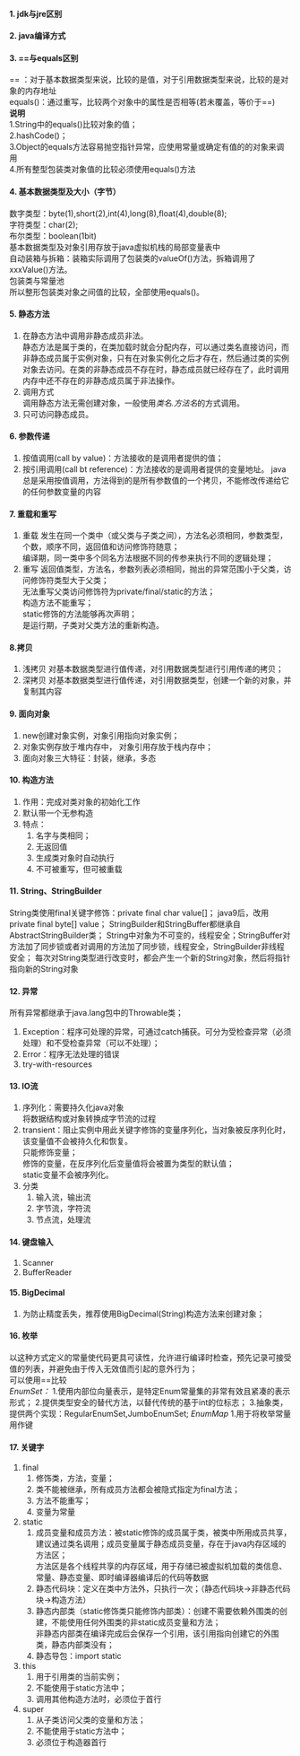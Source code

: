 #### 1. jdk与jre区别
#### 2. java编译方式
#### 3. ==与equals区别
== ：对于基本数据类型来说，比较的是值，对于引用数据类型来说，比较的是对象的内存地址<br/>equals()：通过重写，比较两个对象中的属性是否相等(若未覆盖，等价于==)<br/>**说明**<br/>1.String中的equals()比较对象的值；<br/>2.hashCode()；<br/>3.Object的equals方法容易抛空指针异常，应使用常量或确定有值的的对象来调用<br/>4.所有整型包装类对象值的比较必须使用equals()方法
#### 4. 基本数据类型及大小（字节）
数字类型：byte(1),short(2),int(4),long(8),float(4),double(8);<br/>字符类型：char(2);<br/>布尔类型：boolean(1bit)<br/>基本数据类型及对象引用存放于java虚拟机栈的局部变量表中<br/>自动装箱与拆箱：装箱实际调用了包装类的valueOf()方法，拆箱调用了xxxValue()方法。<br/>包装类与常量池<br/>所以整形包装类对象之间值的比较，全部使用equals()。
#### 5. 静态方法
1. 在静态方法中调用非静态成员非法。<br/>静态方法是属于类的，在类加载时就会分配内存，可以通过类名直接访问，而非静态成员属于实例对象，只有在对象实例化之后才存在，然后通过类的实例对象去访问。在类的非静态成员不存在时，静态成员就已经存在了，此时调用内存中还不存在的非静态成员属于非法操作。
2. 调用方式<br/>调用静态方法无需创建对象，一般使用*类名.方法名*的方式调用。
3. 只可访问静态成员。
#### 6. 参数传递
1. 按值调用(call by value)：方法接收的是调用者提供的值；
2. 按引用调用(call bt reference)：方法接收的是调用者提供的变量地址。
java总是采用按值调用，方法得到的是所有参数值的一个拷贝，不能修改传递给它的任何参数变量的内容
#### 7. 重载和重写
1. 重载
   发生在同一个类中（或父类与子类之间），方法名必须相同，参数类型，个数，顺序不同，返回值和访问修饰符随意；<br/>编译期，同一类中多个同名方法根据不同的传参来执行不同的逻辑处理；
2. 重写
   返回值类型，方法名，参数列表必须相同，抛出的异常范围小于父类，访问修饰符类型大于父类；<br/>无法重写父类访问修饰符为private/final/static的方法；<br/>构造方法不能重写；<br/>static修饰的方法能够再次声明；<br/>是运行期，子类对父类方法的重新构造。
#### 8.拷贝
1. 浅拷贝
   对基本数据类型进行值传递，对引用数据类型进行引用传递的拷贝；
2. 深拷贝
   对基本数据类型进行值传递，对引用数据类型，创建一个新的对象，并复制其内容
#### 9. 面向对象
1. new创建对象实例，对象引用指向对象实例；
2. 对象实例存放于堆内存中， 对象引用存放于栈内存中；
3. 面向对象三大特征：封装，继承，多态
#### 10. 构造方法
1. 作用：完成对类对象的初始化工作
2. 默认带一个无参构造
3. 特点：
   1. 名字与类相同；
   2. 无返回值
   3. 生成类对象时自动执行
   4. 不可被重写，但可被重载
#### 11. String、StringBuilder
String类使用final关键字修饰：private final char value[]；
java9后，改用private final byte[] value；
StringBuilder和StringBuffer都继承自AbstractStringBuilder类；
String中对象为不可变的，线程安全；StringBuffer对方法加了同步锁或者对调用的方法加了同步锁，线程安全，StringBuilder非线程安全；
每次对String类型进行改变时，都会产生一个新的String对象，然后将指针指向新的String对象
#### 12. 异常
所有异常都继承于java.lang包中的Throwable类；
1. Exception：程序可处理的异常，可通过catch捕获。可分为受检查异常（必须处理）和不受检查异常（可以不处理）；
2. Error：程序无法处理的错误
3. try-with-resources
#### 13. IO流
1. 序列化：需要持久化java对象<br/>将数据结构或对象转换成字节流的过程
2. transient：阻止实例中用此关键字修饰的变量序列化，当对象被反序列化时，该变量值不会被持久化和恢复。<br/>只能修饰变量；<br/>修饰的变量，在反序列化后变量值将会被置为类型的默认值；<br/>static变量不会被序列化。
3. 分类
   1. 输入流，输出流
   2. 字节流，字符流
   3. 节点流，处理流
#### 14. 键盘输入
1. Scanner
2. BufferReader
#### 15. BigDecimal
1. 为防止精度丢失，推荐使用BigDecimal(String)构造方法来创建对象；
#### 16. 枚举
以这种方式定义的常量使代码更具可读性，允许进行编译时检查，预先记录可接受值的列表，并避免由于传入无效值而引起的意外行为；<br/>
可以使用==比较<br/>
*EnumSet：*
1.使用内部位向量表示，是特定Enum常量集的非常有效且紧凑的表示形式；
2.提供类型安全的替代方法，以替代传统的基于int的位标志；
3.抽象类，提供两个实现：RegularEnumSet,JumboEnumSet;
*EnumMap*
1.用于将枚举常量用作键
#### 17. 关键字
1. final
   1. 修饰类，方法，变量；
   2. 类不能被继承，所有成员方法都会被隐式指定为final方法；
   3. 方法不能重写；
   4. 变量为常量
2. static
   1. 成员变量和成员方法：被static修饰的成员属于类，被类中所用成员共享，建议通过类名调用；成员变量属于静态成员变量，存在于java内存区域的方法区；<br/>方法区是各个线程共享的内存区域，用于存储已被虚拟机加载的类信息、常量、静态变量、即时编译器编译后的代码等数据
   2. 静态代码块：定义在类中方法外，只执行一次；（静态代码块->非静态代码块->构造方法）
   3. 静态内部类（static修饰类只能修饰内部类）：创建不需要依赖外围类的创建，不能使用任何外围类的非static成员变量和方法；<br/>非静态内部类在编译完成后会保存一个引用，该引用指向创建它的外围类，静态内部类没有；
   4. 静态导包：import static
3. this
   1. 用于引用类的当前实例；
   2. 不能使用于static方法中；
   3. 调用其他构造方法时，必须位于首行
4. super
   1. 从子类访问父类的变量和方法；
   2. 不能使用于static方法中；
   3. 必须位于构造器首行